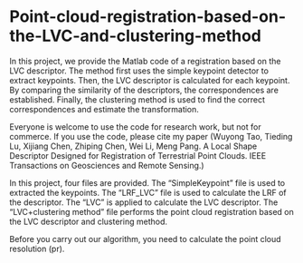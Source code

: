 # Point-cloud-registration-based-on-the-LVC-and-clustering-method
In this project, we provide the Matlab code of a registration based on the LVC descriptor. The method first uses the simple keypoint detector to extract keypoints. Then, the LVC descriptor is calculated for each keypoint. By comparing the similarity of the descriptors, the correspondences are established. Finally, the clustering method is used to find the correct correspondences and estimate the transformation.

Everyone is welcome to use the code for research work, but not for commerce. If you use the code, please cite my paper (Wuyong Tao, Tieding Lu, Xijiang Chen, Zhiping Chen, Wei Li, Meng Pang. A Local Shape Descriptor Designed for Registration of Terrestrial Point Clouds. IEEE Transactions on Geosciences and Remote Sensing.)

In this project, four files are provided. The “SimpleKeypoint” file is used to extracted the keypoints. The “LRF_LVC” file is used to calculate the LRF of the descriptor. The “LVC” is applied to calculate the LVC descriptor. The “LVC+clustering method” file performs the point cloud registration based on the LVC descriptor and clustering method. 

Before you carry out our algorithm, you need to calculate the point cloud resolution (pr).
